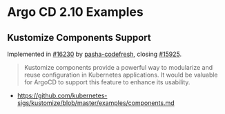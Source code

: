 # Argo CD 2.10 Examples
## Kustomize Components Support
Implemented in [#16230](https://github.com/argoproj/argo-cd/pull/16230) by [pasha-codefresh](https://github.com/pasha-codefresh), closing [#15925](https://github.com/argoproj/argo-cd/issues/15925).

> Kustomize components provide a powerful way to modularize and reuse configuration in Kubernetes applications. It would be valuable for ArgoCD to support this feature to enhance its usability.

- https://github.com/kubernetes-sigs/kustomize/blob/master/examples/components.md